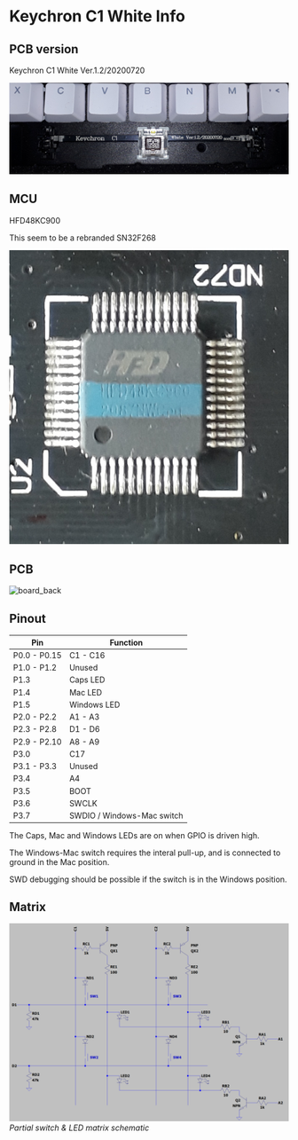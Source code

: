 # Keychron C1 White Info

## PCB version
Keychron C1 White Ver.1.2/20200720

![board_version](/board_version.png)

## MCU 
HFD48KC900

This seem to be a rebranded SN32F268

![mcu](/mcu.png)

## PCB
![board_back](/board_back.png)

## Pinout
| Pin          | Function   
|--------------|------------
| P0.0 - P0.15 | C1 - C16  
| P1.0 - P1.2  | Unused  
| P1.3 	       | Caps LED
| P1.4 	       | Mac LED
| P1.5 	       | Windows LED
| P2.0 - P2.2  | A1 - A3 
| P2.3 - P2.8  | D1 - D6   
| P2.9 - P2.10 | A8 - A9	
| P3.0         | C17
| P3.1 - P3.3  | Unused
| P3.4         | A4	 
| P3.5         | BOOT
| P3.6         | SWCLK
| P3.7         | SWDIO / Windows-Mac switch 

The Caps, Mac and Windows LEDs are on when GPIO is driven high.

The Windows-Mac switch requires the interal pull-up, and is connected to ground in the Mac position.

SWD debugging should be possible if the switch is in the Windows position.

## Matrix
![matrix](/matrix.png)*Partial switch & LED matrix schematic*

